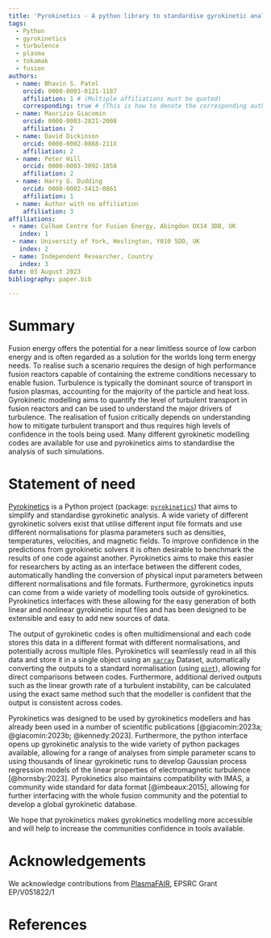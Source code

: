 ```yaml
---
title: 'Pyrokinetics - A python library to standardise gyrokinetic analysis'
tags:
  - Python
  - gyrokinetics
  - turbulence
  - plasma
  - tokamak
  - fusion
authors:
  - name: Bhavin S. Patel
    orcid: 0000-0003-0121-1187
    affiliation: 1 # (Multiple affiliations must be quoted)
    corresponding: true # (This is how to denote the corresponding author)
  - name: Maurizio Giacomin
    orcid: 0000-0003-2821-2008
    affiliation: 2
  - name: David Dickinson
    orcid: 0000-0002-0868-211X
    affiliation: 2
  - name: Peter Hill
    orcid: 0000-0003-3092-1858
    affiliation: 2
  - name: Harry G. Dudding
    orcid: 0000-0002-3413-0861
    affiliation: 1
  - name: Author with no affiliation
    affiliation: 3
affiliations:
 - name: Culham Centre for Fusion Energy, Abingdon OX14 3DB, UK
   index: 1
 - name: University of York, Heslington, Y010 5DD, UK 
   index: 2
 - name: Independent Researcher, Country
   index: 3
date: 03 August 2023
bibliography: paper.bib

---
```


# Summary

Fusion energy offers the potential for a near limitless source of low carbon energy and is often 
regarded as a solution for the worlds long term energy needs. To realise such a scenario requires
the design of high performance fusion reactors capable of containing the extreme conditions
necessary to enable fusion. Turbulence is typically the dominant source of transport in fusion
plasmas, accounting for the majority of the particle and heat loss. Gyrokinetic modelling aims to 
quantify the level of turbulent transport in fusion reactors and can be used to understand the 
major drivers of turbulence. The realisation of fusion critically depends on understanding how to
mitigate turbulent transport and thus requires high levels of confidence in the tools being
used. Many different gyrokinetic modelling codes are available for use and pyrokinetics aims to 
standardise the analysis of such simulations.

# Statement of need

[Pyrokinetics](https://github.com/pyro-kinetics/pyrokinetics) is a Python project (package: 
[`pyrokinetics`](https://pypi.org/project/pyrokinetics/))
that aims to simplify and standardise gyrokinetic analysis. A wide 
variety of different gyrokinetic solvers exist that utilise different input file formats and
use different normalisations for plasma parameters such as densities, temperatures, velocities,
and magnetic fields. To improve confidence in the predictions from gyrokinetic solvers it is often 
desirable to benchmark the results of one code against another. Pyrokinetics aims to make this
easier for researchers by acting as an interface between the different codes, automatically 
handling the conversion of physical input parameters between different normalisations
and file formats. Furthermore, gyrokinetics inputs can come from a
wide variety of modelling tools outside of gyrokinetics. Pyrokinetics interfaces with
these allowing for the easy generation of both linear and nonlinear gyrokinetic input files and 
has been designed to be extensible and easy to add new sources of data. 

The output of gyrokinetic codes is often multidimensional and each code stores this data in a
different format with different normalisations, and potentially across multiple files. Pyrokinetics will seamlessly read in all this data and
store it in a single object using an [`xarray`](https://pypi.org/project/xarray/) Dataset, automatically converting the outputs to a 
standard normalisation (using [`pint`](https://pypi.org/project/Pint/)), allowing for direct comparisons between codes. Furthermore, additional derived
outputs such as the linear growth rate of a turbulent instability, can be calculated using the exact
same method such that the modeller is confident that the output is consistent across codes.

Pyrokinetics was designed to be used by gyrokinetics modellers and has already been used in a 
number of scientific publications 
[@giacomin:2023a; @giacomin:2023b; @kennedy:2023]. Furthermore, the 
python interface opens up gyrokinetic analysis to the wide variety of python packages available, 
allowing for a range of analyses from simple parameter scans to using 
thousands of linear gyrokinetic runs to develop Gaussian process regression models of the
linear properties of electromagnetic turbulence [@hornsby:2023]. Pyrokinetics also maintains 
compatibility with IMAS, a community wide standard for data format [@imbeaux:2015], allowing for 
further interfacing with the whole fusion community and the potential to develop a global gyrokinetic
database.

We hope that pyrokinetics makes gyrokinetics modelling more accessible and will help to increase the
communities confidence in tools available.


# Acknowledgements

We acknowledge contributions from [PlasmaFAIR](https://plasmafair.github.io), EPSRC Grant EP/V051822/1

# References
